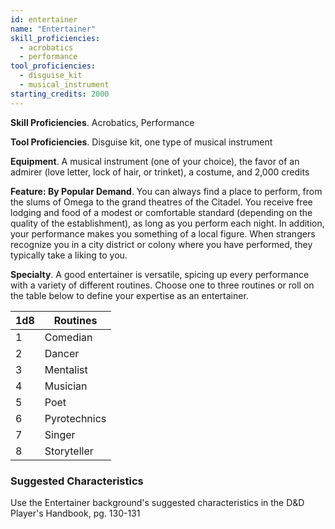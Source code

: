 ```yaml
---
id: entertainer
name: "Entertainer"
skill_proficiencies:
  - acrobatics
  - performance
tool_proficiencies:
  - disguise_kit
  - musical_instrument
starting_credits: 2000
---
```


__Skill Proficiencies__. Acrobatics, Performance

__Tool Proficiencies__. Disguise kit, one type of musical instrument

__Equipment__. A musical instrument (one of your choice), the favor of an admirer (love letter, lock of hair, or trinket),
a costume, and 2,000 credits

__Feature: By Popular Demand__. You can always find a place to perform, from the slums of Omega to the grand theatres of
the Citadel. You receive free lodging and food of a modest or comfortable standard (depending
on the quality of the establishment), as long as you perform each night. In addition, your performance makes you
something of a local figure. When strangers recognize you in a city district or colony where you have performed, they typically
take a liking to you.

__Specialty__. A good entertainer is versatile, spicing up every performance with a variety of different routines. Choose
one to three routines or roll on the table below to define your expertise as an entertainer.

1d8 | Routines
--- | ---
1 | Comedian
2 | Dancer
3	| Mentalist
4	| Musician
5	| Poet
6 | Pyrotechnics
7	| Singer
8	| Storyteller

<div class="hr"></div>

### Suggested Characteristics
Use the Entertainer background's suggested characteristics in the D&D Player's Handbook, pg. 130-131